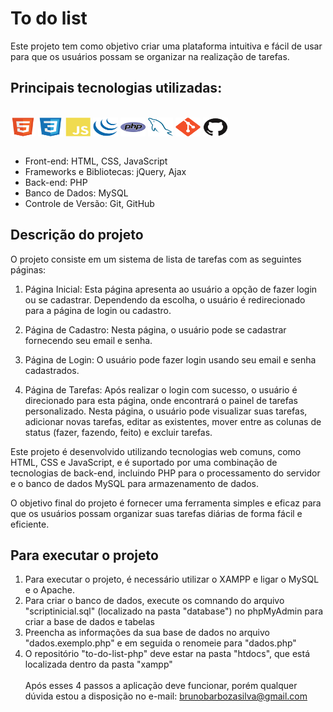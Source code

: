 # To do list
Este projeto tem como objetivo criar uma plataforma intuitiva e fácil de usar para que os usuários possam se organizar na realização de tarefas.

## Principais tecnologias utilizadas:
<div style="display: inline_block"><br>
  <img align="center" alt="HTML5" height="30" width="40" src="https://raw.githubusercontent.com/devicons/devicon/master/icons/html5/html5-original.svg">
  <img align="center" alt="CSS3" height="30" width="40" src="https://raw.githubusercontent.com/devicons/devicon/master/icons/css3/css3-original.svg">
  <img align="center" alt="JavaScript" height="30" width="40" src="https://raw.githubusercontent.com/devicons/devicon/master/icons/javascript/javascript-plain.svg">
  <img align="center" alt="jQuery" height="30" width="40" src="https://raw.githubusercontent.com/devicons/devicon/master/icons/jquery/jquery-original.svg">
  <img align="center" alt="PHP" height="30" width="40" src="https://raw.githubusercontent.com/devicons/devicon/master/icons/php/php-original.svg">
  <img align="center" alt="MySQL" height="30" width="40" src="https://raw.githubusercontent.com/devicons/devicon/master/icons/mysql/mysql-plain.svg">
  <img align="center" alt="Git" height="30" width="40" src="https://raw.githubusercontent.com/devicons/devicon/master/icons/git/git-plain.svg">
  <img align="center" alt="GitHub" height="30" width="40" src="https://raw.githubusercontent.com/devicons/devicon/master/icons/github/github-original.svg">

</div>
<br>
  
* Front-end: HTML, CSS, JavaScript
* Frameworks e Bibliotecas: jQuery, Ajax
* Back-end: PHP
* Banco de Dados: MySQL
*	Controle de Versão: Git, GitHub

## Descrição do projeto
O projeto consiste em um sistema de lista de tarefas com as seguintes páginas:

1. Página Inicial: Esta página apresenta ao usuário a opção de fazer login ou se cadastrar. Dependendo da escolha, o usuário é redirecionado para a página de login ou cadastro.

2. Página de Cadastro: Nesta página, o usuário pode se cadastrar fornecendo seu email e senha.

3. Página de Login: O usuário pode fazer login usando seu email e senha cadastrados.

4. Página de Tarefas: Após realizar o login com sucesso, o usuário é direcionado para esta página, onde encontrará o painel de tarefas personalizado. Nesta página, o usuário pode visualizar suas tarefas, adicionar novas tarefas, editar as existentes, mover entre as colunas de status (fazer, fazendo, feito) e excluir tarefas.

Este projeto é desenvolvido utilizando tecnologias web comuns, como HTML, CSS e JavaScript, e é suportado por uma combinação de tecnologias de back-end, incluindo PHP para o processamento do servidor e o banco de dados MySQL para armazenamento de dados.

O objetivo final do projeto é fornecer uma ferramenta simples e eficaz para que os usuários possam organizar suas tarefas diárias de forma fácil e eficiente.

## Para executar o projeto
1. Para executar o projeto, é necessário utilizar o XAMPP e ligar o MySQL e o Apache.
2. Para criar o banco de dados, execute os comnando do arquivo "scriptinicial.sql" (localizado na pasta "database") no phpMyAdmin para criar a base de dados e tabelas
3. Preencha as informações da sua base de dados no arquivo "dados.exemplo.php" e em seguida o renomeie para "dados.php"
4. O repositório "to-do-list-php" deve estar na pasta "htdocs", que está localizada dentro da pasta "xampp"
   <br>
   <br>
Após esses 4 passos a aplicação deve funcionar, porém qualquer dúvida estou a disposição no e-mail: brunobarbozasilva@gmail.com
